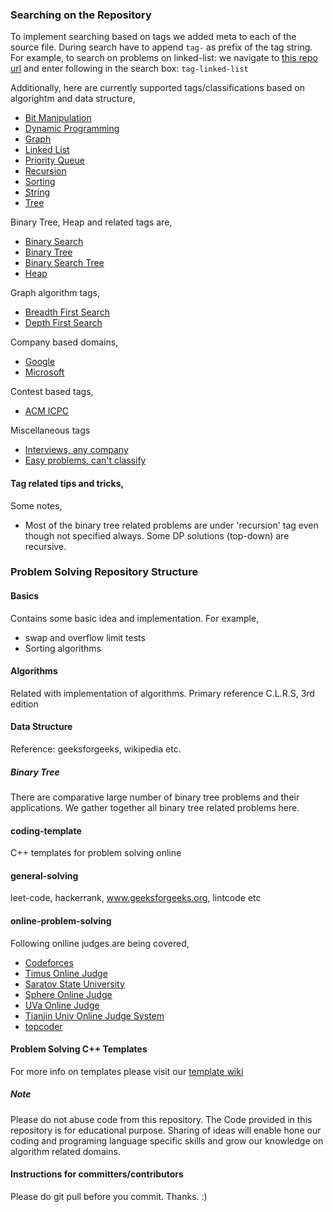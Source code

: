 ### Searching on the Repository
To implement searching based on tags we added meta to each of the source file.
During search have to append `tag-` as prefix of the tag string. For example, to
search on problems on linked-list: we navigate to [this repo
url](https://github.com/atiq-cs/Problem-Solving/) and enter following in the
search box: `tag-linked-list`

Additionally, here are currently supported tags/classifications based on
algorightm and data structure,
 * [Bit Manipulation](
https://github.com/atiq-cs/Problem-Solving/search?q=tag-bitwise)
 * [Dynamic Programming](
https://github.com/atiq-cs/Problem-Solving/search?q=tag-dynamic-programming)
 * [Graph](https://github.com/atiq-cs/Problem-Solving/search?q=tag-graph)
 * [Linked List](
https://github.com/atiq-cs/Problem-Solving/search?q=tag-linked-list)
 * [Priority Queue](
 https://github.com/atiq-cs/Problem-Solving/search?q=tag-priority-queue)
 * [Recursion](
https://github.com/atiq-cs/Problem-Solving/search?q=tag-recursion)
 * [Sorting](https://github.com/atiq-cs/Problem-Solving/search?q=tag-sorting)
 * [String](https://github.com/atiq-cs/Problem-Solving/search?q=tag-string)
 * [Tree](https://github.com/atiq-cs/Problem-Solving/search?q=tag-tree)

Binary Tree, Heap and related tags are,
 * [Binary Search](
https://github.com/atiq-cs/Problem-Solving/search?q=tag-binary-search)
 * [Binary Tree](
https://github.com/atiq-cs/Problem-Solving/search?q=tag-binary-tree)
 * [Binary Search Tree](
https://github.com/atiq-cs/Problem-Solving/search?q=tag-bst)
 * [Heap](https://github.com/atiq-cs/Problem-Solving/search?q=tag-heap)

Graph algorithm tags,
 * [Breadth First Search](
https://github.com/atiq-cs/Problem-Solving/search?q=tag-bfs)
 * [Depth First Search](
https://github.com/atiq-cs/Problem-Solving/search?q=tag-dfs)

Company based domains,
 * [Google](https://github.com/atiq-cs/Problem-Solving/search?q=tag-google)
 * [Microsoft](
https://github.com/atiq-cs/Problem-Solving/search?q=tag-microsoft)

Contest based tags,
 * [ACM ICPC](https://github.com/atiq-cs/Problem-Solving/search?q=tag-acm-icpc)
 
Miscellaneous tags
 * [Interviews, any company](
https://github.com/atiq-cs/Problem-Solving/search?q=tag-interviews)
 * [Easy problems, can't classify](
https://github.com/atiq-cs/Problem-Solving/search?q=tag-easy)

#### Tag related tips and tricks,
Some notes,
 - Most of the binary tree related problems are under 'recursion' tag even
 though not specified always. Some DP solutions (top-down) are recursive.

### Problem Solving Repository Structure
#### Basics
Contains some basic idea and implementation.
For example,
 * swap and overflow limit tests
 * Sorting algorithms

#### Algorithms
Related with implementation of algorithms. Primary reference C.L.R.S, 3rd
edition

#### Data Structure
Reference: geeksforgeeks, wikipedia etc.

##### Binary Tree
There are comparative large number of binary tree problems and their
applications. We gather together all binary tree related problems here.

#### coding-template
C++ templates for problem solving online

#### general-solving
leet-code, hackerrank, www.geeksforgeeks.org, lintcode etc

#### online-problem-solving
Following onlline judges are being covered,
 * [Codeforces](http://codeforces.com/)
 * [Timus Online Judge](http://acm.timus.ru/problemset.aspx)
 * [Saratov State University](http://acm.sgu.ru/problemset.php?show_volumes)
 * [Sphere Online Judge](http://www.spoj.com/problems/)
 * [UVa Online Judge](https://uva.onlinejudge.org/)
 * [Tianjin Univ Online Judge System](http://acm.tju.edu.cn/toj/problem.html)
 * [topcoder](http://community.topcoder.com/tc?module=ProblemArchive)

#### Problem Solving C++ Templates
For more info on templates please visit our [template
wiki](https://github.com/atiq-cs/Problem-Solving/wiki/Templates) 

##### Note
Please do not abuse code from this repository. The Code provided in this
repository is for educational purpose. Sharing of ideas will enable hone our
coding and programing language specific skills and grow our knowledge on
algorithm related domains.

#### Instructions for committers/contributors
Please do git pull before you commit. Thanks. :)